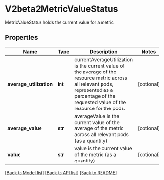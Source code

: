 # V2beta2MetricValueStatus

MetricValueStatus holds the current value for a metric
## Properties
Name | Type | Description | Notes
------------ | ------------- | ------------- | -------------
**average_utilization** | **int** | currentAverageUtilization is the current value of the average of the resource metric across all relevant pods, represented as a percentage of the requested value of the resource for the pods. | [optional] 
**average_value** | **str** | averageValue is the current value of the average of the metric across all relevant pods (as a quantity) | [optional] 
**value** | **str** | value is the current value of the metric (as a quantity). | [optional] 

[[Back to Model list]](../README.md#documentation-for-models) [[Back to API list]](../README.md#documentation-for-api-endpoints) [[Back to README]](../README.md)


